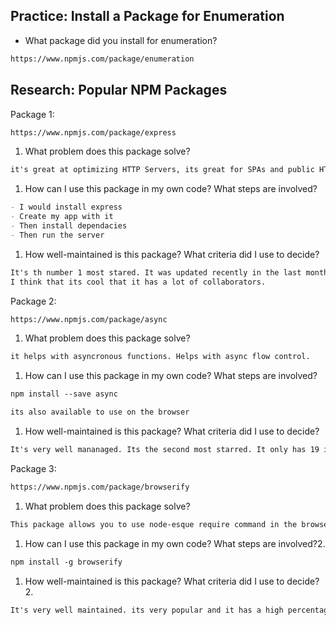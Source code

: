 ## Practice: Install a Package for Enumeration

- What package did you install for enumeration?

```md
https://www.npmjs.com/package/enumeration
```

## Research: Popular NPM Packages

Package 1:
```md
https://www.npmjs.com/package/express
```
1.  What problem does this package solve?
```md
it's great at optimizing HTTP Servers, its great for SPAs and public HTTP API's.
```
1.  How can I use this package in my own code? What steps are involved?
```md
- I would install express
- Create my app with it
- Then install dependacies
- Then run the server

```
1.  How well-maintained is this package? What criteria did I use to decide?
```md
It's th number 1 most stared. It was updated recently in the last month, it doesn't have many open vs closed issues.
I think that its cool that it has a lot of collaborators.
```

Package 2:
```md
https://www.npmjs.com/package/async
```
1.  What problem does this package solve?
```md
it helps with asyncronous functions. Helps with async flow control.
```
1.  How can I use this package in my own code? What steps are involved?
```md
npm install --save async

its also available to use on the browser
```
1.  How well-maintained is this package? What criteria did I use to decide?
```md
It's very well mananaged. Its the second most starred. It only has 19 issues and it get downloaded a lot on a daily basis.
```

Package 3:
```md
https://www.npmjs.com/package/browserify

```
1.  What problem does this package solve?
```md
This package allows you to use node-esque require command in the browser
```
1.  How can I use this package in my own code? What steps are involved?2.
```md
npm install -g browserify
```
1.  How well-maintained is this package? What criteria did I use to decide?2.
```md
It's very well maintained. its very popular and it has a high percentage of issues closed. 
```
